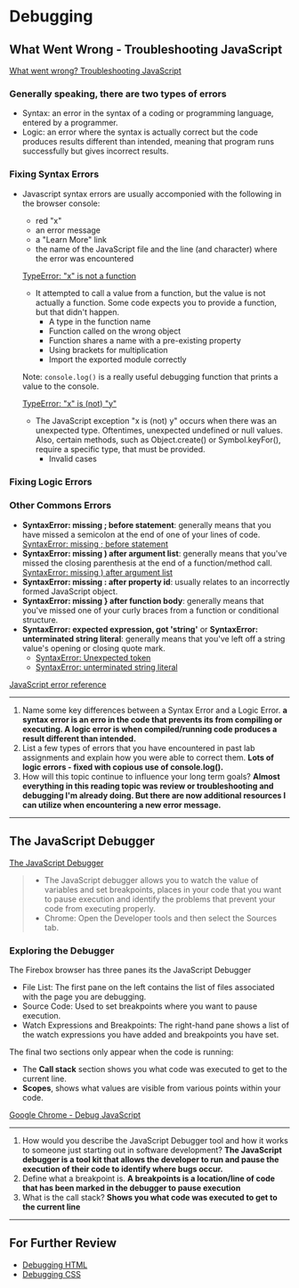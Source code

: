 # Debugging

## What Went Wrong - Troubleshooting JavaScript

[What went wrong? Troubleshooting JavaScript](https://developer.mozilla.org/en-US/docs/Learn/JavaScript/First_steps/What_went_wrong)

### Generally speaking, there are two types of errors

- Syntax: an error in the syntax of a coding or programming language, entered by a programmer.
- Logic: an error where the syntax is actually correct but the code produces results different than intended, meaning that program runs successfully but gives incorrect results.

### Fixing Syntax Errors

- Javascript syntax errors are usually accomponied with the following in the browser console:
  - red "x"
  - an error message
  - a "Learn More" link
  - the name of the JavaScript file and the line (and character) where the error was encountered

  [TypeError: "x" is not a function](https://developer.mozilla.org/en-US/docs/Web/JavaScript/Reference/Errors/Not_a_function)

  - It attempted to call a value from a function, but the value is not actually a function. Some code expects you to provide a function, but that didn't happen.
    - A type in the function name
    - Function called on the wrong object
    - Function shares a name with a pre-existing property
    - Using brackets for multiplication
    - Import the exported module correctly

  Note: `console.log()` is a really useful debugging function that prints a value to the console.

  [TypeError: "x" is (not) "y"](https://developer.mozilla.org/en-US/docs/Web/JavaScript/Reference/Errors/Unexpected_type)

  - The JavaScript exception "x is (not) y" occurs when there was an unexpected type. Oftentimes, unexpected undefined or null values. Also, certain methods, such as Object.create() or Symbol.keyFor(), require a specific type, that must be provided.
    - Invalid cases

### Fixing Logic Errors

### Other Commons Errors

- **SyntaxError: missing ; before statement**: generally means that you have missed a semicolon at the end of one of your lines of code. [SyntaxError: missing ; before statement](https://developer.mozilla.org/en-US/docs/Web/JavaScript/Reference/Errors/Missing_semicolon_before_statement)
- **SyntaxError: missing ) after argument list**: generally means that you've missed the closing parenthesis at the end of a function/method call. [SyntaxError: missing ) after argument list](https://developer.mozilla.org/en-US/docs/Web/JavaScript/Reference/Errors/Missing_parenthesis_after_argument_list)
- **SyntaxError: missing : after property id**: usually relates to an incorrectly formed JavaScript object.
- **SyntaxError: missing } after function body**: generally means that you've missed one of your curly braces from a function or conditional structure.
- **SyntaxError: expected expression, got 'string'** or **SyntaxError: unterminated string literal**: generally means that you've left off a string value's opening or closing quote mark.
  - [SyntaxError: Unexpected token](https://developer.mozilla.org/en-US/docs/Web/JavaScript/Reference/Errors/Unexpected_token)
  - [SyntaxError: unterminated string literal](https://developer.mozilla.org/en-US/docs/Web/JavaScript/Reference/Errors/Unterminated_string_literal)

[JavaScript error reference](https://developer.mozilla.org/en-US/docs/Web/JavaScript/Reference/Errors)

---

1. Name some key differences between a Syntax Error and a Logic Error. **a syntax error is an erro in the code that prevents its from compiling or executing. A logic error is when compiled/running code produces a result different than intended.**
2. List a few types of errors that you have encountered in past lab assignments and explain how you were able to correct them. **Lots of logic errors - fixed with copious use of console.log().**
3. How will this topic continue to influence your long term goals? **Almost everything in this reading topic was review or troubleshooting and debugging I'm already doing. But there are now additional resources I can utilize when encountering a new error message.**

---

## The JavaScript Debugger

[The JavaScript Debugger](https://developer.mozilla.org/en-US/docs/Learn/Common_questions/What_are_browser_developer_tools#the_javascript_debugger)

> - The JavaScript debugger allows you to watch the value of variables and set breakpoints, places in your code that you want to pause execution and identify the problems that prevent your code from executing properly.
> - Chrome: Open the Developer tools and then select the Sources tab.

### Exploring the Debugger

The Firebox browser has three panes its the JavaScript Debugger

- File List: The first pane on the left contains the list of files associated with the page you are debugging.
- Source Code: Used to set breakpoints where you want to pause execution.
- Watch Expressions and Breakpoints: The right-hand pane shows a list of the watch expressions you have added and breakpoints you have set.

The final two sections only appear when the code is running:

- The **Call stack** section shows you what code was executed to get to the current line.
- **Scopes**, shows what values are visible from various points within your code.

[Google Chrome - Debug JavaScript](https://developer.chrome.com/docs/devtools/javascript/)

---

1. How would you describe the JavaScript Debugger tool and how it works to someone just starting out in software development? **The JavaScript debugger is a tool kit that allows the developer to run and pause the execution of their code to identify where bugs occur.**
2. Define what a breakpoint is. **A breakpoints is a location/line of code that has been marked in the debugger to pause execution**
3. What is the call stack? **Shows you what code was executed to get to the current line**

---

## For Further Review

- [Debugging HTML](https://developer.mozilla.org/en-US/docs/Learn/HTML/Introduction_to_HTML/Debugging_HTML)
- [Debugging CSS](https://developer.mozilla.org/en-US/docs/Learn/CSS/Building_blocks/Debugging_CSS)
